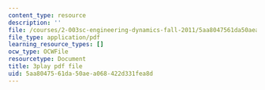 ```yaml
---
content_type: resource
description: ''
file: /courses/2-003sc-engineering-dynamics-fall-2011/5aa8047561da50aea068422d331fea8d_osyKjTQuwlk.pdf
file_type: application/pdf
learning_resource_types: []
ocw_type: OCWFile
resourcetype: Document
title: 3play pdf file
uid: 5aa80475-61da-50ae-a068-422d331fea8d
---
```

